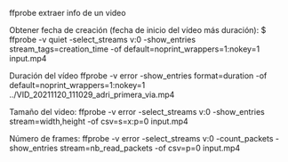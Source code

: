 ffprobe
extraer info de un video


Obtener fecha de creación (fecha de inicio del vídeo más duración):
$ ffprobe -v quiet -select_streams v:0  -show_entries stream_tags=creation_time -of default=noprint_wrappers=1:nokey=1 input.mp4

Duración del vídeo
ffprobe -v error -show_entries format=duration -of default=noprint_wrappers=1:nokey=1 ../VID_20211120_111029_adri_primera_via.mp4

Tamaño del video:
ffprobe -v error -select_streams v:0 -show_entries stream=width,height -of csv=s=x:p=0 input.mp4

Número de frames:
ffprobe -v error -select_streams v:0 -count_packets -show_entries stream=nb_read_packets -of csv=p=0 input.mp4


